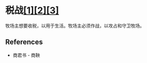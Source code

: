 # 税战[[1]](./appendices/for-survivors.md)[[2]](./appendices/artificial-cowboy.md)[[3]](./appendices/interstellar-migration.md)

牧场主想要收税，以用于生活。牧场主必须作战，以攻占和守卫牧场。

## References

- 商君书 - 商鞅
